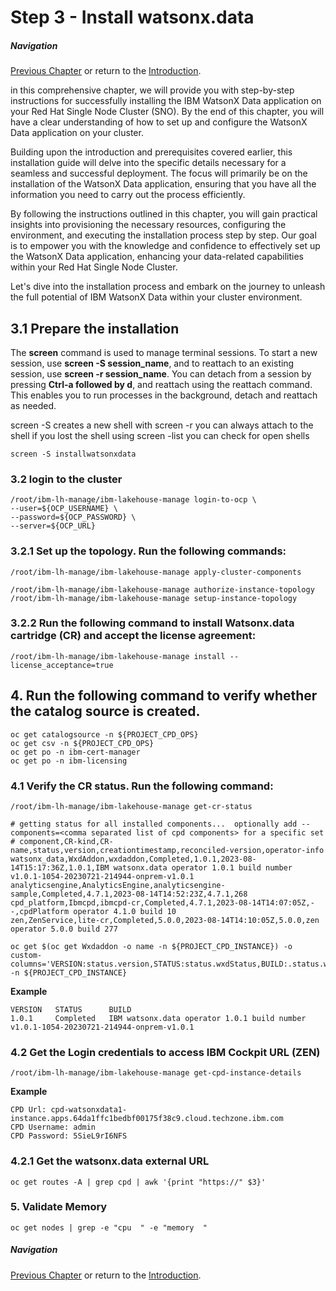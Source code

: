 # Step 3 - Install watsonx.data
##### Navigation
[Previous Chapter](../Prepare%20the%20Installation) or return to the [Introduction](../README.md).

in this comprehensive chapter, we will provide you with step-by-step instructions for successfully installing the IBM WatsonX Data application on your Red Hat Single Node Cluster (SNO). By the end of this chapter, you will have a clear understanding of how to set up and configure the WatsonX Data application on your cluster.

Building upon the introduction and prerequisites covered earlier, this installation guide will delve into the specific details necessary for a seamless and successful deployment. The focus will primarily be on the installation of the WatsonX Data application, ensuring that you have all the information you need to carry out the process efficiently.

By following the instructions outlined in this chapter, you will gain practical insights into provisioning the necessary resources, configuring the environment, and executing the installation process step by step. Our goal is to empower you with the knowledge and confidence to effectively set up the WatsonX Data application, enhancing your data-related capabilities within your Red Hat Single Node Cluster.

Let's dive into the installation process and embark on the journey to unleash the full potential of IBM WatsonX Data within your cluster environment.


## 3.1 Prepare the installation
The **screen** command is used to manage terminal sessions. To start a new session, use **screen -S session_name**, and to reattach to an existing session, use **screen -r session_name**. You can detach from a session by pressing **Ctrl-a followed by d**, and reattach using the reattach command. This enables you to run processes in the background, detach and reattach as needed.

  screen -S <name> creates a new shell
with 
  screen -r <name> you can always attach to the shell if you lost the shell
  using screen -list you can check for open shells
```
screen -S installwatsonxdata
```

### 3.2 login to the cluster
```
/root/ibm-lh-manage/ibm-lakehouse-manage login-to-ocp \
--user=${OCP_USERNAME} \
--password=${OCP_PASSWORD} \
--server=${OCP_URL}
```
  
### 3.2.1 Set up the topology. Run the following commands:
```
/root/ibm-lh-manage/ibm-lakehouse-manage apply-cluster-components
```
```
/root/ibm-lh-manage/ibm-lakehouse-manage authorize-instance-topology
/root/ibm-lh-manage/ibm-lakehouse-manage setup-instance-topology
```

### 3.2.2 Run the following command to install Watsonx.data cartridge (CR) and accept the license agreement:
```
/root/ibm-lh-manage/ibm-lakehouse-manage install --license_acceptance=true
```
## 4. Run the following command to verify whether the catalog source is created.
```
oc get catalogsource -n ${PROJECT_CPD_OPS}
oc get csv -n ${PROJECT_CPD_OPS}
oc get po -n ibm-cert-manager
oc get po -n ibm-licensing
```

### 4.1 Verify the CR status. Run the following command:
```
/root/ibm-lh-manage/ibm-lakehouse-manage get-cr-status
```
```
# getting status for all installed components...  optionally add --components=<comma separated list of cpd components> for a specific set
# component,CR-kind,CR-name,status,version,creationtimestamp,reconciled-version,operator-info
watsonx_data,WxdAddon,wxdaddon,Completed,1.0.1,2023-08-14T15:17:36Z,1.0.1,IBM watsonx.data operator 1.0.1 build number v1.0.1-1054-20230721-214944-onprem-v1.0.1
analyticsengine,AnalyticsEngine,analyticsengine-sample,Completed,4.7.1,2023-08-14T14:52:23Z,4.7.1,268
cpd_platform,Ibmcpd,ibmcpd-cr,Completed,4.7.1,2023-08-14T14:07:05Z,--,cpdPlatform operator 4.1.0 build 10
zen,ZenService,lite-cr,Completed,5.0.0,2023-08-14T14:10:05Z,5.0.0,zen operator 5.0.0 build 277
```

```
oc get $(oc get Wxdaddon -o name -n ${PROJECT_CPD_INSTANCE}) -o custom-columns='VERSION:status.version,STATUS:status.wxdStatus,BUILD:.status.wxdBuildNumber' -n ${PROJECT_CPD_INSTANCE}
```
**Example**
```
VERSION   STATUS      BUILD
1.0.1     Completed   IBM watsonx.data operator 1.0.1 build number v1.0.1-1054-20230721-214944-onprem-v1.0.1
```
### 4.2 Get the Login credentials to access IBM Cockpit URL (ZEN)
```
/root/ibm-lh-manage/ibm-lakehouse-manage get-cpd-instance-details
```
**Example**
```
CPD Url: cpd-watsonxdata1-instance.apps.64da1ffc1bedbf00175f38c9.cloud.techzone.ibm.com
CPD Username: admin
CPD Password: 5SieL9rI6NFS
```
### 4.2.1 Get the watsonx.data external URL
```
oc get routes -A | grep cpd | awk '{print "https://" $3}'
```
### 5. Validate Memory
```
oc get nodes | grep -e "cpu  " -e "memory  "
```

##### Navigation
[Previous Chapter](../Prepare%20the%20Installation) or return to the [Introduction](../README.md).